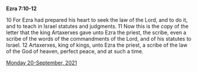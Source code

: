 **Ezra 7:10-12**

10 For Ezra had prepared his heart to seek the law of the Lord, and to do it, and to teach in Israel statutes and judgments. 11 Now this is the copy of the letter that the king Artaxerxes gave unto Ezra the priest, the scribe, even a scribe of the words of the commandments of the Lord, and of his statutes to Israel. 12 Artaxerxes, king of kings, unto Ezra the priest, a scribe of the law of the God of heaven, perfect peace, and at such a time.

[Monday 20-September, 2021](https://t.me/s/daily_scripture)
